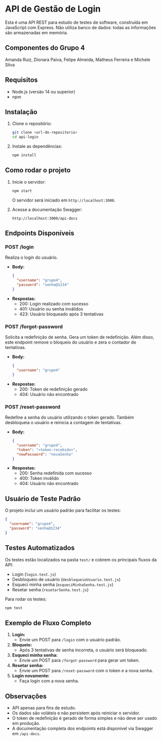 # API de Gestão de Login

Esta é uma API REST para estudo de testes de software, construída em JavaScript com Express. Não utiliza banco de dados: todas as informações são armazenadas em memória.

## Componentes do Grupo 4
Amanda Ruiz, Dionara Paiva, Felipe Almeida, Matheus Ferreira e Michele Silva

## Requisitos
- Node.js (versão 14 ou superior)
- npm

## Instalação

1. Clone o repositório:
   ```bash
   git clone <url-do-repositorio>
   cd api-login
   ```
2. Instale as dependências:
   ```bash
   npm install
   ```

## Como rodar o projeto

1. Inicie o servidor:
   ```bash
   npm start
   ```
   O servidor será iniciado em `http://localhost:3000`.

2. Acesse a documentação Swagger:
   ```
   http://localhost:3000/api-docs
   ```

## Endpoints Disponíveis

### POST /login
Realiza o login do usuário.
- **Body:**
  ```json
  {
    "username": "grupo4",
    "password": "senha@1234"
  }
  ```
- **Respostas:**
  - 200: Login realizado com sucesso
  - 401: Usuário ou senha inválidos
  - 423: Usuário bloqueado após 3 tentativas

### POST /forgot-password
Solicita a redefinição de senha. Gera um token de redefinição.
Além disso, este endpoint remove o bloqueio do usuário e zera o contador de tentativas.
- **Body:**
  ```json
  {
    "username": "grupo4"
  }
  ```
- **Respostas:**
  - 200: Token de redefinição gerado
  - 404: Usuário não encontrado

### POST /reset-password
Redefine a senha do usuário utilizando o token gerado.
Também desbloqueia o usuário e reinicia a contagem de tentativas.
- **Body:**
  ```json
  {
    "username": "grupo4",
    "token": "<token-recebido>",
    "newPassword": "novaSenha"
  }
  ```
- **Respostas:**
  - 200: Senha redefinida com sucesso
  - 400: Token inválido
  - 404: Usuário não encontrado

## Usuário de Teste Padrão

O projeto inclui um usuário padrão para facilitar os testes:
```json
{
  "username": "grupo4",
  "password": "senha@1234"
}
```

## Testes Automatizados

Os testes estão localizados na pasta `test/` e cobrem os principais fluxos da API:
- Login (`login.test.js`)
- Desbloqueio de usuário (`desbloqueioUsuario.test.js`)
- Esqueci minha senha (`esqueciMinhaSenha.test.js`)
- Resetar senha (`resetarSenha.test.js`)

Para rodar os testes:
```bash
npm test
```

## Exemplo de Fluxo Completo

1. **Login:**
   - Envie um POST para `/login` com o usuário padrão.
2. **Bloqueio:**
   - Após 3 tentativas de senha incorreta, o usuário será bloqueado.
3. **Esqueci minha senha:**
   - Envie um POST para `/forgot-password` para gerar um token.
4. **Resetar senha:**
   - Envie um POST para `/reset-password` com o token e a nova senha.
5. **Login novamente:**
   - Faça login com a nova senha.

## Observações
- API apenas para fins de estudo.
- Os dados são voláteis e não persistem após reiniciar o servidor.
- O token de redefinição é gerado de forma simples e não deve ser usado em produção.
- A documentação completa dos endpoints está disponível via Swagger em `/api-docs`. 